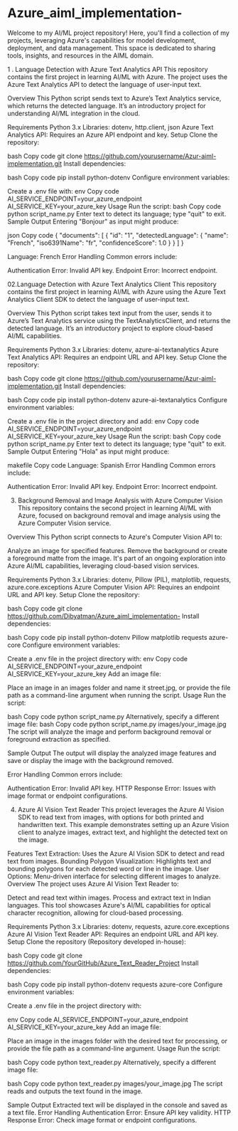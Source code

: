 # Azure_aiml_implementation-
Welcome to my AI/ML project repository! Here, you'll find a collection of my projects, leveraging Azure's capabilities for model development, deployment, and data management. This space is dedicated to sharing tools, insights, and resources in the AIML domain.



1 . Language Detection with Azure Text Analytics API
This repository contains the first project in learning AI/ML with Azure. The project uses the Azure Text Analytics API to detect the language of user-input text.

Overview
This Python script sends text to Azure’s Text Analytics service, which returns the detected language. It’s an introductory project for understanding AI/ML integration in the cloud.

Requirements
Python 3.x
Libraries: dotenv, http.client, json
Azure Text Analytics API: Requires an Azure API endpoint and key.
Setup
Clone the repository:

bash
Copy code
git clone https://github.com/yourusername/Azur-aiml-implementation.git
Install dependencies:

bash
Copy code
pip install python-dotenv
Configure environment variables:

Create a .env file with:
env
Copy code
AI_SERVICE_ENDPOINT=your_azure_endpoint
AI_SERVICE_KEY=your_azure_key
Usage
Run the script:
bash
Copy code
python script_name.py
Enter text to detect its language; type "quit" to exit.
Sample Output
Entering "Bonjour" as input might produce:

json
Copy code
{
  "documents": [
    {
      "id": "1",
      "detectedLanguage": {
        "name": "French",
        "iso6391Name": "fr",
        "confidenceScore": 1.0
      }
    }
  ]
}

Language: French
Error Handling
Common errors include:

Authentication Error: Invalid API key.
Endpoint Error: Incorrect endpoint.





02.Language Detection with Azure Text Analytics Client
This repository contains the first project in learning AI/ML with Azure using the Azure Text Analytics Client SDK to detect the language of user-input text.

Overview
This Python script takes text input from the user, sends it to Azure’s Text Analytics service using the TextAnalyticsClient, and returns the detected language. It’s an introductory project to explore cloud-based AI/ML capabilities.

Requirements
Python 3.x
Libraries: dotenv, azure-ai-textanalytics
Azure Text Analytics API: Requires an endpoint URL and API key.
Setup
Clone the repository:

bash
Copy code
git clone https://github.com/yourusername/Azur-aiml-implementation.git
Install dependencies:

bash
Copy code
pip install python-dotenv azure-ai-textanalytics
Configure environment variables:

Create a .env file in the project directory and add:
env
Copy code
AI_SERVICE_ENDPOINT=your_azure_endpoint
AI_SERVICE_KEY=your_azure_key
Usage
Run the script:
bash
Copy code
python script_name.py
Enter text to detect its language; type "quit" to exit.
Sample Output
Entering "Hola" as input might produce:

makefile
Copy code
Language: Spanish
Error Handling
Common errors include:

Authentication Error: Invalid API key.
Endpoint Error: Incorrect endpoint.





03. Background Removal and Image Analysis with Azure Computer Vision
This repository contains the second project in learning AI/ML with Azure, focused on background removal and image analysis using the Azure Computer Vision service.

Overview
This Python script connects to Azure's Computer Vision API to:

Analyze an image for specified features.
Remove the background or create a foreground matte from the image.
It's part of an ongoing exploration into Azure AI/ML capabilities, leveraging cloud-based vision services.

Requirements
Python 3.x
Libraries: dotenv, Pillow (PIL), matplotlib, requests, azure.core.exceptions
Azure Computer Vision API: Requires an endpoint URL and API key.
Setup
Clone the repository:

bash
Copy code
git clone https://github.com/Dibyatman/Azure_aiml_implementation-
Install dependencies:

bash
Copy code
pip install python-dotenv Pillow matplotlib requests azure-core
Configure environment variables:

Create a .env file in the project directory with:
env
Copy code
AI_SERVICE_ENDPOINT=your_azure_endpoint
AI_SERVICE_KEY=your_azure_key
Add an image file:

Place an image in an images folder and name it street.jpg, or provide the file path as a command-line argument when running the script.
Usage
Run the script:

bash
Copy code
python script_name.py
Alternatively, specify a different image file:
bash
Copy code
python script_name.py images/your_image.jpg
The script will analyze the image and perform background removal or foreground extraction as specified.

Sample Output
The output will display the analyzed image features and save or display the image with the background removed.

Error Handling
Common errors include:

Authentication Error: Invalid API key.
HTTP Response Error: Issues with image format or endpoint configurations.



04. Azure AI Vision Text Reader
This project leverages the Azure AI Vision SDK to read text from images, with options for both printed and handwritten text. This example demonstrates setting up an Azure Vision client to analyze images, extract text, and highlight the detected text on the image.

Features
Text Extraction: Uses the Azure AI Vision SDK to detect and read text from images.
Bounding Polygon Visualization: Highlights text and bounding polygons for each detected word or line in the image.
User Options: Menu-driven interface for selecting different images to analyze.
Overview
The project uses Azure AI Vision Text Reader to:

Detect and read text within images.
Process and extract text in Indian languages.
This tool showcases Azure's AI/ML capabilities for optical character recognition, allowing for cloud-based processing.

Requirements
Python 3.x
Libraries: dotenv, requests, azure.core.exceptions
Azure AI Vision Text Reader API: Requires an endpoint URL and API key.
Setup
Clone the repository (Repository developed in-house):

bash
Copy code
git clone https://github.com/YourGitHub/Azure_Text_Reader_Project
Install dependencies:

bash
Copy code
pip install python-dotenv requests azure-core
Configure environment variables:

Create a .env file in the project directory with:

env
Copy code
AI_SERVICE_ENDPOINT=your_azure_endpoint
AI_SERVICE_KEY=your_azure_key
Add an image file:

Place an image in the images folder with the desired text for processing, or provide the file path as a command-line argument.
Usage
Run the script:

bash
Copy code
python text_reader.py
Alternatively, specify a different image file:

bash
Copy code
python text_reader.py images/your_image.jpg
The script reads and outputs the text found in the image.

Sample Output
Extracted text will be displayed in the console and saved as a text file.
Error Handling
Authentication Error: Ensure API key validity.
HTTP Response Error: Check image format or endpoint configurations.

